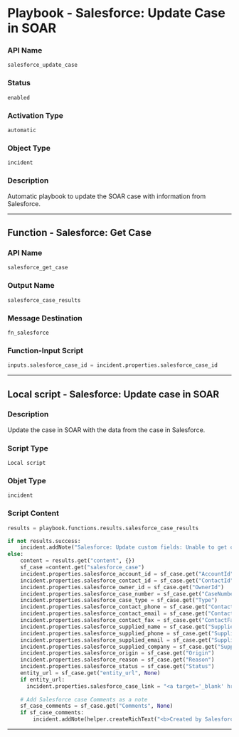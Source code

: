 <!--
    DO NOT MANUALLY EDIT THIS FILE
    THIS FILE IS AUTOMATICALLY GENERATED WITH resilient-sdk codegen
    Generated with resilient-sdk v49.1.51
-->

# Playbook - Salesforce: Update Case in SOAR

### API Name
`salesforce_update_case`

### Status
`enabled`

### Activation Type
`automatic`

### Object Type
`incident`

### Description
Automatic playbook to update the SOAR case with information from Salesforce.


---
## Function - Salesforce: Get Case

### API Name
`salesforce_get_case`

### Output Name
`salesforce_case_results`

### Message Destination
`fn_salesforce`

### Function-Input Script
```python
inputs.salesforce_case_id = incident.properties.salesforce_case_id
```

---

## Local script - Salesforce: Update case in SOAR

### Description
Update the case in SOAR with the data from the case in Salesforce.

### Script Type
`Local script`

### Objet Type
`incident`

### Script Content
```python
results = playbook.functions.results.salesforce_case_results

if not results.success:
    incident.addNote("Salesforce: Update custom fields: Unable to get case data to update custom fields.")
else:
    content = results.get("content", {})
    sf_case =content.get("salesforce_case")
    incident.properties.salesforce_account_id = sf_case.get("AccountId")
    incident.properties.salesforce_contact_id = sf_case.get("ContactId")
    incident.properties.salesforce_owner_id = sf_case.get("OwnerId")
    incident.properties.salesforce_case_number = sf_case.get("CaseNumber")
    incident.properties.salesforce_case_type = sf_case.get("Type")
    incident.properties.salesforce_contact_phone = sf_case.get("ContactPhone")
    incident.properties.salesforce_contact_email = sf_case.get("ContactEmail")    
    incident.properties.salesforce_contact_fax = sf_case.get("ContactFax")
    incident.properties.salesforce_supplied_name = sf_case.get("SuppliedName")
    incident.properties.salesforce_supplied_phone = sf_case.get("SuppliedPhone")
    incident.properties.salesforce_supplied_email = sf_case.get("SuppliedEmail")    
    incident.properties.salesforce_supplied_company = sf_case.get("SuppliedCompany")
    incident.properties.salesforce_origin = sf_case.get("Origin")
    incident.properties.salesforce_reason = sf_case.get("Reason")
    incident.properties.salesforce_status = sf_case.get("Status")
    entity_url = sf_case.get("entity_url", None)
    if entity_url:
      incident.properties.salesforce_case_link = "<a target='_blank' href='{0}'>Link</a>".format(entity_url)
      
    # Add Salesforce case Comments as a note
    sf_case_comments = sf_case.get("Comments", None)
    if sf_case_comments:
        incident.addNote(helper.createRichText("<b>Created by Salesforce:</b><br> {}".format(sf_case_comments)))
```

---
